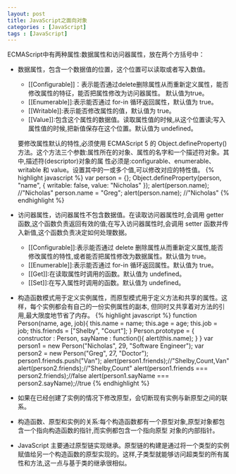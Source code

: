 ```yaml
---
layout: post
title: JavaScript之面向对象
categories : [JavaScript]
tags : [JavaScript]
---
```

ECMAScript中有两种属性:数据属性和访问器属性，放在两个方括号中：

+ 数据属性，包含一个数据值的位置，这个位置可以读取或者写入数值。
  - [[Configurable]]：表示能否通过delete删除属性从而重新定义属性，能否修改属性的特征，能否把属性修改为访问器属性。
  默认值为true。
  - [[Enumerable]]:表示能否通过 for-in 循环返回属性，默认值为 true。
  - [[Writable]]:表示能否修改属性的值，默认值为 true。
  - [[Value]]:包含这个属性的数据值。读取属性值的时候,从这个位置读;写入属性值的时候,把新值保存在这个位置。默认值为 undefined。

  要修改属性默认的特性,必须使用 ECMAScript 5 的 Object.defineProperty()方法。这个方法三个参数:属性所在的对象、属性的名字和一个描述符对象。其中,描述符(descriptor)对象的属
性必须是:configurable、enumerable、writable 和 value。设置其中的一或多个值,可以修改对应的特性值。
{% highlight javascript %}
var person = {};
Object.defineProperty(person, "name", {
    writable: false,
    value: "Nicholas"
});
alert(person.name); //"Nicholas"
person.name = "Greg";
alert(person.name); //"Nicholas"
{% endhighlight %}

+ 访问器属性，访问器属性不包含数据值。在读取访问器属性时,会调用 getter 函数,这个函数负责返回有效的值;在写入访问器属性时,会调用
setter 函数并传入新值,这个函数负责决定如何处理数据。
  - [[Configurable]]:表示能否通过 delete 删除属性从而重新定义属性,能否修改属性的特性,或者能否把属性修改为数据属性。默认值为
true。
  - [[Enumerable]]:表示能否通过 for-in 循环返回属性。默认值为 true。
  - [[Get]]:在读取属性时调用的函数。默认值为 undefined。
  - [[Set]]:在写入属性时调用的函数。默认值为 undefined。

+ 构造函数模式用于定义实例属性，而原型模式用于定义方法和共享的属性。这样，每个实例都会有自己的一份实例属性的副本,
但同时又共享着对方法的引用,最大限度地节省了内存。
{% highlight javascript %}
function Person(name, age, job){
    this.name = name;
    this.age = age;
    this.job = job;
    this.friends = ["Shelby", "Court"];
}
Person.prototype = {
    constructor : Person,
    sayName : function(){
        alert(this.name);
    }
}
var person1 = new Person("Nicholas", 29, "Software Engineer");
var person2 = new Person("Greg", 27, "Doctor");
person1.friends.push("Van");
alert(person1.friends);//"Shelby,Count,Van"
alert(person2.friends);//"Shelby,Count"
alert(person1.friends === person2.friends);//false
alert(person1.sayName === person2.sayName);//true
{% endhighlight %}

+ 如果在已经创建了实例的情况下修改原型，会切断现有实例与新原型之间的联系。

+ 构造函数、原型和实例的关系:每个构造函数都有一个原型对象,原型对象都包含一个指向构造函数的指针,而实例都包含一个指向原型
对象的内部指针。

+ JavaScript 主要通过原型链实现继承。原型链的构建是通过将一个类型的实例赋值给另一个构造函数的原型实现的。这样,子类型就能够访问超类型的所有属性和方法,这一点与基于类的继承很相似。
